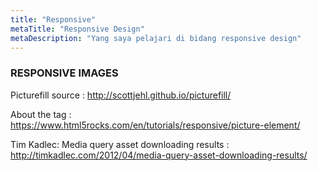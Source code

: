 ```yaml
---
title: "Responsive"
metaTitle: "Responsive Design"
metaDescription: "Yang saya pelajari di bidang responsive design"
---
```


### RESPONSIVE IMAGES

Picturefill source  : http://scottjehl.github.io/picturefill/

About the <picture> tag : https://www.html5rocks.com/en/tutorials/responsive/picture-element/

Tim Kadlec: Media query asset downloading results  : http://timkadlec.com/2012/04/media-query-asset-downloading-results/



